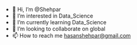 - 👋 Hi, I’m @Shehpar
- 👀 I’m interested in Data_Science
- 🌱 I’m currently learning Data_Science
- 💞️ I’m looking to collaborate on global
- 📫 How to reach me hasanshehpar@gmail.com

<!---
Shehpar/Shehpar is a ✨ special ✨ repository because its `README.md` (this file) appears on your GitHub profile.
You can click the Preview link to take a look at your changes.
--->
